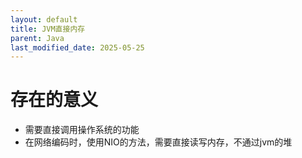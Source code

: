 ```yaml
---
layout: default
title: JVM直接内存
parent: Java
last_modified_date: 2025-05-25
---
```



# 存在的意义
- 需要直接调用操作系统的功能
- 在网络编码时，使用NIO的方法，需要直接读写内存，不通过jvm的堆
